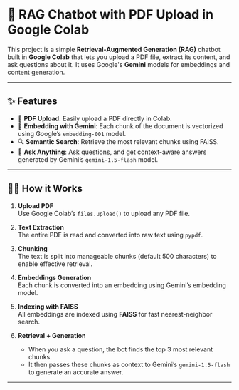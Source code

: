 # 📄 RAG Chatbot with PDF Upload in Google Colab

This project is a simple **Retrieval-Augmented Generation (RAG)** chatbot built in **Google Colab** that lets you upload a PDF file, extract its content, and ask questions about it. It uses Google's **Gemini** models for embeddings and content generation.

---

## ✨ Features

- 📄 **PDF Upload**: Easily upload a PDF directly in Colab.
- 🧠 **Embedding with Gemini**: Each chunk of the document is vectorized using Google’s `embedding-001` model.
- 🔍 **Semantic Search**: Retrieve the most relevant chunks using FAISS.
- 💬 **Ask Anything**: Ask questions, and get context-aware answers generated by Gemini’s `gemini-1.5-flash` model.

---

## 🧑‍💻 How it Works

1. **Upload PDF**  
   Use Google Colab’s `files.upload()` to upload any PDF file.

2. **Text Extraction**  
   The entire PDF is read and converted into raw text using `pypdf`.

3. **Chunking**  
   The text is split into manageable chunks (default 500 characters) to enable effective retrieval.

4. **Embeddings Generation**  
   Each chunk is converted into an embedding using Gemini’s embedding model.

5. **Indexing with FAISS**  
   All embeddings are indexed using **FAISS** for fast nearest-neighbor search.

6. **Retrieval + Generation**  
   - When you ask a question, the bot finds the top 3 most relevant chunks.
   - It then passes these chunks as context to Gemini’s `gemini-1.5-flash` to generate an accurate answer.

---

